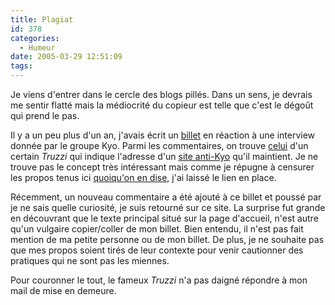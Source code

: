 ```yaml
---
title: Plagiat
id: 378
categories:
  - Humeur
date: 2005-03-29 12:51:09
tags:
---
```


Je viens d'entrer dans le cercle des blogs pillés. Dans un sens, je devrais me sentir flatté mais la médiocrité du copieur est telle que  c'est le dégoût qui prend le pas.

Il y a un peu plus d'un an, j'avais écrit un [billet](/blog/2004/02/20/131-ils-sont-kyo-fait "Ils sont Kyo fait ?") en réaction à une interview donnée par le groupe Kyo. Parmi les commentaires, on trouve [celui](http://www.dyingculture.net/blog/2004/02/20/131-ils-sont-kyo-fait#commentaire_1243) d'un certain _Truzzi_ qui indique l'adresse d'un [site anti-Kyo](http://www.merdes-commerciales.fr.st/ "MERDES COMMERCIALES") qu'il maintient. Je ne trouve pas le concept très intéressant mais comme je répugne à censurer les propos tenus ici [quoiqu'on en dise](http://www.dyingculture.net/blog/2005/01/26/335-orthographe-politesse-et-censure#commentaires "Commentaires du billet &quot;Orthographe, politesse et censure&quot;"), j'ai laissé le lien en place.

Récemment, un nouveau commentaire a été ajouté à ce billet et poussé par je ne sais quelle curiosité, je suis retourné sur ce site. La surprise fut grande en découvrant que le texte principal situé sur la page d'accueil, n'est autre qu'un vulgaire copier/coller de mon billet. Bien entendu, il n'est pas fait mention de ma petite personne ou de mon billet. De plus, je ne souhaite pas que mes propos soient tirés de leur contexte pour venir cautionner des pratiques qui ne sont pas les miennes.

Pour couronner le tout, le fameux _Truzzi_ n'a pas daigné répondre à mon mail de mise en demeure.
